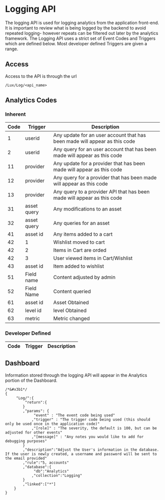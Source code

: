 # Logging API
The logging API is used for logging analytics from the application front-end. It is important to review what is being logged by the backend to avoid repeated logging- however repeats can be filtered out later by the analytics framework. The Logging API uses a strict set of Event Codes and Triggers which are defined below. Most developer defined Triggers are given a range.

## Access
Access to the API is through the url 

```
/Lux/Log/<api_name>
```

## Analytics Codes

### Inherent 

| Code | Trigger | Description | 
|------|---------|-------------|
|  1   | userid   | Any update for an user account that has been made will appear as this code |
|  2   | userid   | Any query for an user account that has been made will appear as this code |
|  11   | provider   | Any update for a provider that has been made will appear as this code |
|  12   | provider   | Any query for a provider that has been made will appear as this code |
|  13   | provider   | Any query to a provider API that has been made will appear as this code |
|  31   | asset query   | Any modifications to an asset|
|  32   | asset query   | Any queries for  an asset|
|  41   | asset id   | Any items added to a cart |
|  42   | 1 | Wishlist moved to cart |
|  42   | 2 | Items in Cart are orded |
|  42   | 3 | User viewed items in Cart/Wishlist |
|  43   | asset id | Item added to wishlist|
|  51   | Field name  | Content adjusted by admin |
|  52   | Field Name  | Content queried | 
|  61   | asset id  | Asset Obtained | 
|  62   | level id  | level Obtained | 
|  63   | metric | Metric changed | 



### Developer Defined

| Code | Trigger | Description | 
|------|---------|-------------|

## Dashboard
Information stored through the logging API will appear in the Analytics portion of the Dashboard.

```
/*&#x3b1*/
{
	 "Log/":{
		 "return":{
		}		
		,"params": {
			 "event" : "The event code being used"
			,"trigger" : "The trigger code being used (this should only be used once in the application code)"
			,"[role]" : "The severity, the default is 100, but can be adjusted for other events"
			,"[message]" : "Any notes you would like to add for debugging purposes"
		}
		,"description":"Adjust the User's information in the database. If the user is newly created, a username and password will be sent to the email provided"
		,"rule":"5, accounts"
		,"database":{
			 "db":"Analytics"
			,"collection":"Logging"
		}
		,"linked":["*"]
	}
}
